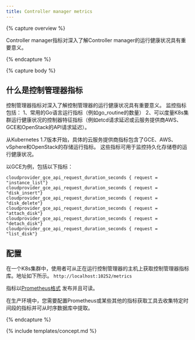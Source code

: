 ```yaml
---
title: Controller manager metrics
---
```


{% capture overview %}
<!--Controller manager metrics provide important insight into the performance and health of
the controller manager.-->
Controller manager指标对深入了解Controller manager的运行健康状况具有重要意义。

{% endcapture %}

{% capture body %}
<!--## What are controller manager metrics-->
## 什么是控制管理器指标
<!--Controller manager metrics provide important insight into the performance and health of the controller manager.
These metrics include common Go language runtime metrics such as go_routine count and controller specific metrics such as
etcd request latencies or Cloudprovider (AWS, GCE, Openstack) API latencies that can be used
to gauge the health of a cluster.-->
控制管理器指标对深入了解控制管理器的运行健康状况具有重要意义。
监控指标包括：
1、常用的Go语言运行指标（例如go_routine的数量）
2、可以度量K8s集群运行健康状况的控制器特征指标（例如etcd请求延迟或云服务提供商AWS、GCE和OpenStack的API请求延迟）。

<!--Starting from Kubernetes 1.7, detailed Cloudprovider metrics are available for storage operations for GCE, AWS, Vsphere and Openstack.
These metrics can be used to monitor health of persistent volume operations.-->
从Kubernetes 1.7版本开始，具体的云服务提供商指标包含了GCE、AWS、vSphere和OpenStack的存储运行指标。
这些指标可用于监控持久化存储卷的运行健康状况。

<!--For example, for GCE these metrics are called:-->
以GCE为例，包括以下指标：

```
cloudprovider_gce_api_request_duration_seconds { request = "instance_list"}
cloudprovider_gce_api_request_duration_seconds { request = "disk_insert"}
cloudprovider_gce_api_request_duration_seconds { request = "disk_delete"}
cloudprovider_gce_api_request_duration_seconds { request = "attach_disk"}
cloudprovider_gce_api_request_duration_seconds { request = "detach_disk"}
cloudprovider_gce_api_request_duration_seconds { request = "list_disk"}
```



<!--## Configuration-->

## 配置

<!--In a cluster, controller-manager metrics are available from -->
在一个K8s集群中，使用者可从正在运行控制管理器的主机上获取控制管理器指标库。地址如下所示。
`http://localhost:10252/metrics`
<!--from the host where the controller-manager is running.-->

<!--The metrics are emitted in [prometheus format](https://prometheus.io/docs/instrumenting/exposition_formats/) and are human readable.-->
指标以[Prometheus格式](https://prometheus.io/docs/instrumenting/exposition_formats/) 发布并且可读。

<!--In a production environment you may want to configure prometheus or some other metrics scraper
to periodically gather these metrics and make them available in some kind of time series database.-->
在生产环境中，您需要配置Prometheus或某些其他的指标获取工具去收集特定时间段的指标并可从时序数据库中提取。

{% endcapture %}

{% include templates/concept.md %}
